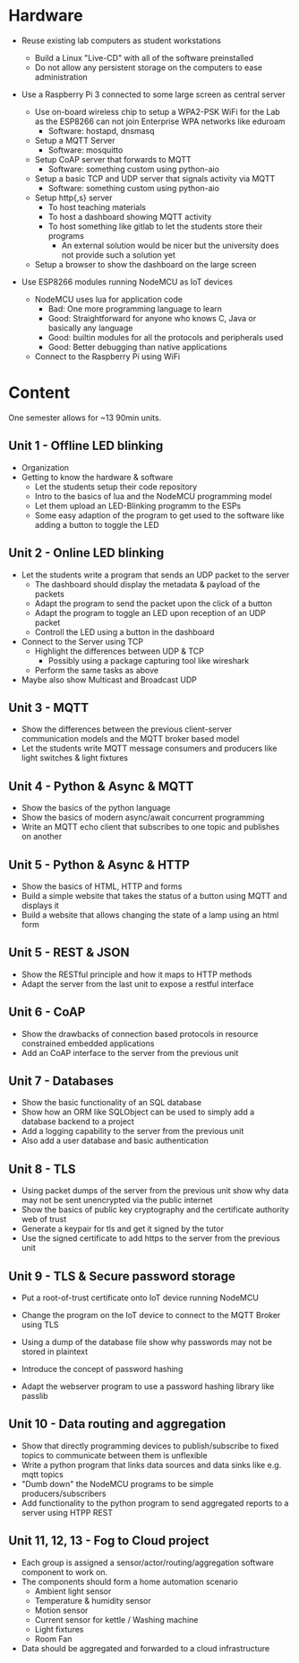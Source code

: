 Hardware
========

- Reuse existing lab computers as student workstations
    - Build a Linux "Live-CD" with all of the software preinstalled
    - Do not allow any persistent storage on the computers to ease administration

- Use a Raspberry Pi 3 connected to some large screen as central server
    - Use on-board wireless chip to setup a WPA2-PSK WiFi for the Lab
      as the ESP8266 can not join Enterprise WPA networks like eduroam
        - Software: hostapd, dnsmasq
    - Setup a MQTT Server
        - Software: mosquitto
    - Setup CoAP server that forwards to MQTT
        - Software: something custom using python-aio
    - Setup a basic TCP and UDP server that signals
      activity via MQTT
        - Software: something custom using python-aio
    - Setup http{,s} server
        - To host teaching materials
        - To host a dashboard showing MQTT activity
        - To host something like gitlab to let the students store their programs
            - An external solution would be nicer but the university does
              not provide such a solution yet
    - Setup a browser to show the dashboard on the large screen

- Use ESP8266 modules running NodeMCU as IoT devices
    - NodeMCU uses lua for application code
        - Bad: One more programming language to learn
        - Good: Straightforward for anyone who knows
          C, Java or basically any language
        - Good: builtin modules for all the protocols
          and peripherals used
        - Good: Better debugging than native applications
    - Connect to the Raspberry Pi using WiFi

Content
=======

One semester allows for ~13 90min units.

Unit 1 - Offline LED blinking
-----------------------------

- Organization
- Getting to know the hardware & software
    - Let the students setup their code repository
    - Intro to the basics of lua and the NodeMCU programming
      model
    - Let them upload an LED-Blinking programm to the ESPs
    - Some easy adaption of the program to get used to the software
      like adding a button to toggle the LED

Unit 2 - Online LED blinking
----------------------------

- Let the students write a program that sends an UDP packet
  to the server
    - The dashboard should display the metadata & payload of the packets
    - Adapt the program to send the packet upon
      the click of a button
    - Adapt the program to toggle an LED upon reception of an UDP packet
    - Controll the LED using a button in the dashboard
- Connect to the Server using TCP
    - Highlight the differences between UDP & TCP
        - Possibly using a package capturing tool like wireshark
    - Perform the same tasks as above
- Maybe also show Multicast and Broadcast UDP

Unit 3 - MQTT
-------------

- Show the differences between the previous client-server
  communication models and the MQTT broker based model
- Let the students write MQTT message consumers and producers
  like light switches & light fixtures

Unit 4 - Python & Async & MQTT
------------------------------

- Show the basics of the python language
- Show the basics of modern async/await
  concurrent programming
- Write an MQTT echo client that subscribes to one topic
  and publishes on another

Unit 5 - Python & Async & HTTP
------------------------------

- Show the basics of HTML, HTTP and forms
- Build a simple website that takes the status
  of a button using MQTT and displays it
- Build a website that allows changing the
  state of a lamp using an html form

Unit 5 - REST & JSON
--------------------

- Show the RESTful principle and how it maps
  to HTTP methods
- Adapt the server from the last unit to expose
  a restful interface

Unit 6 - CoAP
-------------

- Show the drawbacks of connection based protocols in
  resource constrained embedded applications
- Add an CoAP interface to the server from the
  previous unit

Unit 7 - Databases
------------------

- Show the basic functionality of an SQL database
- Show how an ORM like SQLObject can be used
  to simply add a database backend to a project
- Add a logging capability to the server
  from the previous unit
- Also add a user database and basic authentication

Unit 8 - TLS
------------

- Using packet dumps of the server from the previous
  unit show why data may not be sent unencrypted via
  the public internet
- Show the basics of public key cryptography and the
  certificate authority web of trust
- Generate a keypair for tls and get it signed by
  the tutor
- Use the signed certificate to add https to
  the server from the previous unit

Unit 9 - TLS & Secure password storage
--------------------------------------

- Put a root-of-trust certificate onto IoT device
  running NodeMCU
- Change the program on the IoT device to connect
  to the MQTT Broker using TLS

- Using a dump of the database file show why
  passwords may not be stored in plaintext
- Introduce the concept of password hashing
- Adapt the webserver program to use a password
  hashing library like passlib

Unit 10 - Data routing and aggregation
--------------------------------------

- Show that directly programming devices to publish/subscribe
  to fixed topics to communicate between them is unflexible
- Write a python program that links data sources and data sinks
  like e.g. mqtt topics
- "Dumb down" the NodeMCU programs to be simple
  producers/subscribers
- Add functionality to the python program to
  send aggregated reports to a server using HTPP REST

Unit 11, 12, 13 - Fog to Cloud project
--------------------------------------

- Each group is assigned a sensor/actor/routing/aggregation
  software component to work on.
- The components should form a home automation scenario
    - Ambient light sensor
    - Temperature & humidity sensor
    - Motion sensor
    - Current sensor for kettle / Washing machine
    - Light fixtures
    - Room Fan
- Data should be aggregated and forwarded to a cloud
  infrastructure
